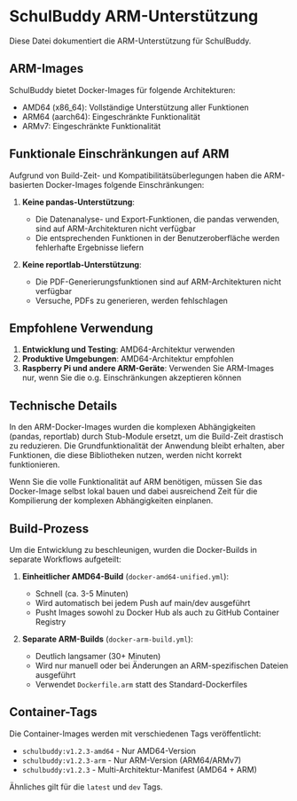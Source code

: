 # SchulBuddy ARM-Unterstützung

Diese Datei dokumentiert die ARM-Unterstützung für SchulBuddy.

## ARM-Images

SchulBuddy bietet Docker-Images für folgende Architekturen:
- AMD64 (x86_64): Vollständige Unterstützung aller Funktionen
- ARM64 (aarch64): Eingeschränkte Funktionalität
- ARMv7: Eingeschränkte Funktionalität

## Funktionale Einschränkungen auf ARM

Aufgrund von Build-Zeit- und Kompatibilitätsüberlegungen haben die ARM-basierten Docker-Images folgende Einschränkungen:

1. **Keine pandas-Unterstützung**: 
   - Die Datenanalyse- und Export-Funktionen, die pandas verwenden, sind auf ARM-Architekturen nicht verfügbar
   - Die entsprechenden Funktionen in der Benutzeroberfläche werden fehlerhafte Ergebnisse liefern

2. **Keine reportlab-Unterstützung**:
   - Die PDF-Generierungsfunktionen sind auf ARM-Architekturen nicht verfügbar
   - Versuche, PDFs zu generieren, werden fehlschlagen

## Empfohlene Verwendung

1. **Entwicklung und Testing**: AMD64-Architektur verwenden
2. **Produktive Umgebungen**: AMD64-Architektur empfohlen
3. **Raspberry Pi und andere ARM-Geräte**: Verwenden Sie ARM-Images nur, wenn Sie die o.g. Einschränkungen akzeptieren können

## Technische Details

In den ARM-Docker-Images wurden die komplexen Abhängigkeiten (pandas, reportlab) durch Stub-Module ersetzt, um die Build-Zeit drastisch zu reduzieren. Die Grundfunktionalität der Anwendung bleibt erhalten, aber Funktionen, die diese Bibliotheken nutzen, werden nicht korrekt funktionieren.

Wenn Sie die volle Funktionalität auf ARM benötigen, müssen Sie das Docker-Image selbst lokal bauen und dabei ausreichend Zeit für die Kompilierung der komplexen Abhängigkeiten einplanen.

## Build-Prozess

Um die Entwicklung zu beschleunigen, wurden die Docker-Builds in separate Workflows aufgeteilt:

1. **Einheitlicher AMD64-Build** (`docker-amd64-unified.yml`):
   - Schnell (ca. 3-5 Minuten)
   - Wird automatisch bei jedem Push auf main/dev ausgeführt
   - Pusht Images sowohl zu Docker Hub als auch zu GitHub Container Registry

2. **Separate ARM-Builds** (`docker-arm-build.yml`):
   - Deutlich langsamer (30+ Minuten)
   - Wird nur manuell oder bei Änderungen an ARM-spezifischen Dateien ausgeführt
   - Verwendet `Dockerfile.arm` statt des Standard-Dockerfiles

## Container-Tags

Die Container-Images werden mit verschiedenen Tags veröffentlicht:

- `schulbuddy:v1.2.3-amd64` - Nur AMD64-Version
- `schulbuddy:v1.2.3-arm` - Nur ARM-Version (ARM64/ARMv7)
- `schulbuddy:v1.2.3` - Multi-Architektur-Manifest (AMD64 + ARM)

Ähnliches gilt für die `latest` und `dev` Tags.
